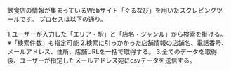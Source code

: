 飲食店の情報が集まっているWebサイト「ぐるなび」を用いたスクレピングツールです。
プロセスは以下の通り。

1.ユーザーが入力した「エリア・駅」と「店名・ジャンル」から検索を掛ける。
※「検索件数」も指定可能
2.検索に引っかかった店舗情報の店舗名、電話番号、メールアドレス、住所、店舗URLを一括で取得する。
3.全てのデータを取得後、ユーザーが指定したメールアドレス宛にcsvデータを送信する。
